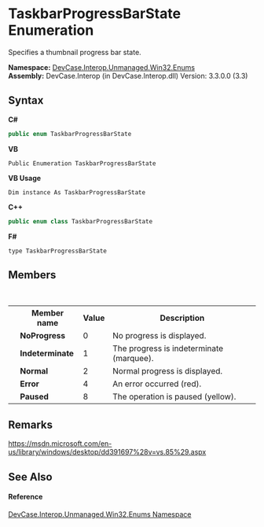 # TaskbarProgressBarState Enumeration
 

Specifies a thumbnail progress bar state.

**Namespace:**&nbsp;<a href="N_DevCase_Interop_Unmanaged_Win32_Enums">DevCase.Interop.Unmanaged.Win32.Enums</a><br />**Assembly:**&nbsp;DevCase.Interop (in DevCase.Interop.dll) Version: 3.3.0.0 (3.3)

## Syntax

**C#**<br />
``` C#
public enum TaskbarProgressBarState
```

**VB**<br />
``` VB
Public Enumeration TaskbarProgressBarState
```

**VB Usage**<br />
``` VB Usage
Dim instance As TaskbarProgressBarState
```

**C++**<br />
``` C++
public enum class TaskbarProgressBarState
```

**F#**<br />
``` F#
type TaskbarProgressBarState
```


## Members
&nbsp;<table><tr><th></th><th>Member name</th><th>Value</th><th>Description</th></tr><tr><td /><td target="F:DevCase.Interop.Unmanaged.Win32.Enums.TaskbarProgressBarState.NoProgress">**NoProgress**</td><td>0</td><td>No progress is displayed.</td></tr><tr><td /><td target="F:DevCase.Interop.Unmanaged.Win32.Enums.TaskbarProgressBarState.Indeterminate">**Indeterminate**</td><td>1</td><td>The progress is indeterminate (marquee).</td></tr><tr><td /><td target="F:DevCase.Interop.Unmanaged.Win32.Enums.TaskbarProgressBarState.Normal">**Normal**</td><td>2</td><td>Normal progress is displayed.</td></tr><tr><td /><td target="F:DevCase.Interop.Unmanaged.Win32.Enums.TaskbarProgressBarState.Error">**Error**</td><td>4</td><td>An error occurred (red).</td></tr><tr><td /><td target="F:DevCase.Interop.Unmanaged.Win32.Enums.TaskbarProgressBarState.Paused">**Paused**</td><td>8</td><td>The operation is paused (yellow).</td></tr></table>

## Remarks
<a href="https://msdn.microsoft.com/en-us/library/windows/desktop/dd391697%28v=vs.85%29.aspx" target="_blank">https://msdn.microsoft.com/en-us/library/windows/desktop/dd391697%28v=vs.85%29.aspx</a>

## See Also


#### Reference
<a href="N_DevCase_Interop_Unmanaged_Win32_Enums">DevCase.Interop.Unmanaged.Win32.Enums Namespace</a><br />